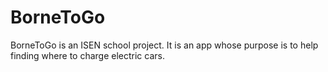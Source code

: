 # BorneToGo

BorneToGo is an ISEN school project. It is an app whose purpose is to help finding where to charge electric cars.

